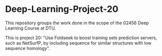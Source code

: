 # Deep-Learning-Project-20

This repository groups the work done in the scope of the 02456 Deep Learning Course at DTU.

This is project 20: "Use Foldseek to boost training sets  prediction servers, such as  NetSurfP, by including sequence for similar structures with low sequence homology".



